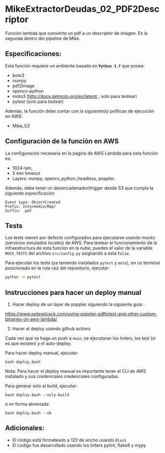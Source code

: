 # MikeExtractorDeudas_02_PDF2Descriptor

Función lambda que convierte un pdf a un descriptor de imagen.
Es la segunda dentro del pipeline de Mike.

## Especificaciones:

Esta función requiere un ambiente basado en **`Python 3.7`** que posea:

- boto3
- numpy
- pdf2image
- opencv-python
- moto3 (http://docs.getmoto.org/en/latest/ , solo para testear)
- pytest (solo para testear)

Además, la función debe contar con la siguiente(s) políticas de ejecución en AWS:

- Mike_S3

## Configuración de la función en AWS

La configuración necesaria en la página de AWS Lambda para esta función es:

- 1024 ram, 
- 5 min timeout
- Layers: numpy, opencv_python_headless, poppler.

Además, debe tener un desencadenador/trigger desde S3 que cumpla la siguiente especificación

    Event type: ObjectCreated
    Prefix: Intermedio/Map/
    Suffix: .pdf

## Tests

Los tests vienen por defecto configurados para ejecutarse usando mocks (servicios simulados locales) de AWS. 
Para testear el funcionamiento de la infraestructura de esta funcion en la nube, puedes el valor de la variable
`MOCK_TESTS` del archivo `src/config.py` asignando a esta `False`.

Para ejecutar los tests (ya teniendo instalados `pytest` y `moto`), en un terminal posicionado en la ruta raiz del
repositorio, ejecutar: 

```bash
python -m pytest 
```


## Instrucciones para hacer un deploy manual

1. Hacer deploy de un layer de poppler siguiendo la siguiente guía :

https://www.petewilcock.com/using-poppler-pdftotext-and-other-custom-binaries-on-aws-lambda/

2. Hacer el deploy usando github actions

Cada vez que se haga un push a `main`, se ejecutaran los linters, los test (si es que existen) y el auto-deploy.

Para hacer deploy manual, ejecutar:

```
bash deploy.bash
```

Nota: Para hacer el deploy manual es importante tener el CLI de AWS instalado y sus credenciales credenciales configuradas.

Para generar solo el build, ejecutar:

```
bash deploy.bash --only-build
```

o en forma abreviada:

```
bash deploy.bash --ob
```

## Adicionales:

- El código está formateado a 120 de ancho usando `Black`
- El código fue desarrollado usando los linters pylint, flake8 y mypy

